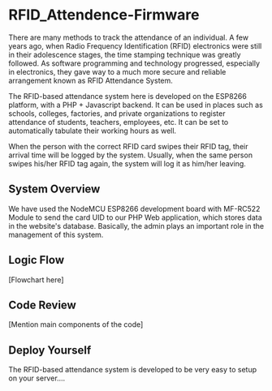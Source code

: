 # RFID_Attendence-Firmware
There are many methods to track the attendance of an individual. A few years ago, when Radio Frequency Identification (RFID) electronics were still in their adolescence stages, the time stamping technique was greatly followed. As software programming and technology progressed, especially in electronics, they gave way to a much more secure and reliable arrangement known as RFID Attendance System.

The RFID-based attendance system here is developed on the ESP8266 platform, with a PHP + Javascript backend. It can be used in places such as schools, colleges, factories, and private organizations to register attendance of students, teachers, employees, etc. It can be set to automatically tabulate their working hours as well.

When the person with the correct RFID card swipes  their RFID tag, their arrival time will be logged by the system. Usually, when the same person swipes his/her RFID tag again, the system will log it as him/her leaving.


## System Overview

We have used the NodeMCU ESP8266 development board with MF-RC522 Module to send the card UID to our PHP Web application, which stores data in the website's database. Basically, the admin plays an important role in the management of this system.


## Logic Flow
[Flowchart here]


## Code Review
[Mention main components of the code]


## Deploy Yourself
The RFID-based attendance system is developed to be very easy to setup on your server....
